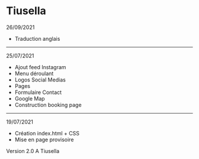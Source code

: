 # Tiusella
26/09/2021
- Traduction anglais 

-----------------------------------------------------------
25/07/2021

- Ajout feed Instagram
- Menu déroulant 
- Logos Social Medias
- Pages
- Formulaire Contact
- Google Map 
- Construction booking page
-----------------------------------------------------------
19/07/2021
- Création index.html + CSS 
- Mise en page provisoire


Version 2.0 A Tiusella
